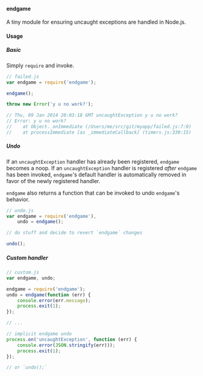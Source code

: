 #### endgame
A tiny module for ensuring uncaught exceptions are handled in Node.js.

#### Usage
##### Basic
Simply `require` and invoke.

```javascript
// failed.js
var endgame = require('endgame');

endgame();

throw new Error('y u no work?');

// Thu, 09 Jan 2014 20:03:18 GMT uncaughtException y u no work?
// Error: y u no work?
//    at Object._onImmediate (/Users/me/src/git/myapp/failed.js:7:0)
//    at processImmediate [as _immediateCallback] (timers.js:330:15)
```

##### Undo
If an `uncaughtException` handler has already been registered, `endgame` becomes a noop. If an `uncaughtException` handler
is registered *after* `endgame` has been invoked, `endgame`'s default handler is automatically removed in favor of the newly
registered handler.


`endgame` also returns a function that can be invoked to undo `endgame`'s behavior.
```javascript
// undo.js
var endgame = require('endgame'),
    undo = endgame();

// do stuff and decide to revert `endgame` changes

undo();
```


##### Custom handler
```javascript
// custom.js
var endgame, undo;

endgame = require('endgame');
undo = endgame(function (err) {
    console.error(err.message);
    process.exit(1);
});

// ...

// implicit endgame undo
process.on('uncaughtException', function (err) {
    console.error(JSON.stringify(err)));
    process.exit(1);
});

// or `undo();`

```